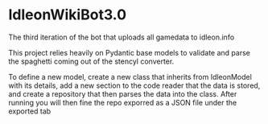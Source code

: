 # IdleonWikiBot3.0
The third iteration of the bot that uploads all gamedata to idleon.info

This project relies heavily on Pydantic base models to validate and parse the spaghetti coming out of the stencyl converter.

To define a new model, create a new class that inherits from IdleonModel with its details, add a new section to the code reader that the data is stored, and create a repository that then parses the data into the class. After running you will then fine the repo exporred as a JSON file under the exported tab
